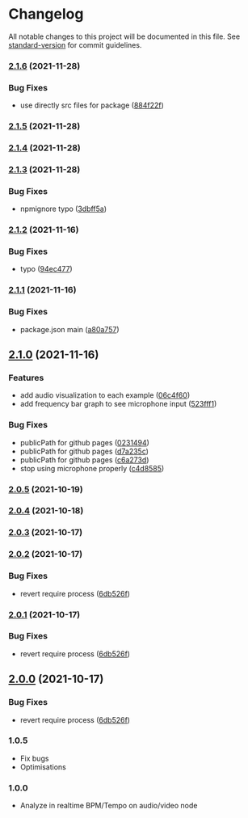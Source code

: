 # Changelog

All notable changes to this project will be documented in this file. See [standard-version](https://github.com/conventional-changelog/standard-version) for commit guidelines.

### [2.1.6](https://github.com/dlepaux/realtime-bpm-analyzer/compare/v2.1.5...v2.1.6) (2021-11-28)


### Bug Fixes

* use directly src files for package ([884f22f](https://github.com/dlepaux/realtime-bpm-analyzer/commit/884f22f82f3529cc6b8d5f72b69e5b010c4dd5ff))

### [2.1.5](https://github.com/dlepaux/realtime-bpm-analyzer/compare/v2.1.4...v2.1.5) (2021-11-28)

### [2.1.4](https://github.com/dlepaux/realtime-bpm-analyzer/compare/v2.1.3...v2.1.4) (2021-11-28)

### [2.1.3](https://github.com/dlepaux/realtime-bpm-analyzer/compare/v2.1.2...v2.1.3) (2021-11-28)


### Bug Fixes

* npmignore typo ([3dbff5a](https://github.com/dlepaux/realtime-bpm-analyzer/commit/3dbff5a9db62193565d3d16338b66d957ed5b864))

### [2.1.2](https://github.com/dlepaux/realtime-bpm-analyzer/compare/v2.1.1...v2.1.2) (2021-11-16)


### Bug Fixes

* typo ([94ec477](https://github.com/dlepaux/realtime-bpm-analyzer/commit/94ec4770d67a60eedf41ed6a381ed280bb6dc31a))

### [2.1.1](https://github.com/dlepaux/realtime-bpm-analyzer/compare/v2.1.0...v2.1.1) (2021-11-16)


### Bug Fixes

* package.json main ([a80a757](https://github.com/dlepaux/realtime-bpm-analyzer/commit/a80a75727b46a8d141eac63aa41a67f4bb8c1288))

## [2.1.0](https://github.com/dlepaux/realtime-bpm-analyzer/compare/v2.0.4...v2.1.0) (2021-11-16)


### Features

* add audio visualization to each example ([06c4f60](https://github.com/dlepaux/realtime-bpm-analyzer/commit/06c4f60a07c1868eab2d91eaaf264d1274a83bf3))
* add frequency bar graph to see microphone input ([523fff1](https://github.com/dlepaux/realtime-bpm-analyzer/commit/523fff12013a333100f53ec8deedfd07de928b53))


### Bug Fixes

* publicPath for github pages ([0231494](https://github.com/dlepaux/realtime-bpm-analyzer/commit/023149482743fdaba2c5776668ec9d1ce7390924))
* publicPath for github pages ([d7a235c](https://github.com/dlepaux/realtime-bpm-analyzer/commit/d7a235cd480b07d96d1f79e26bf7c5ffd3d1a257))
* publicPath for github pages ([c6a273d](https://github.com/dlepaux/realtime-bpm-analyzer/commit/c6a273d439569a10a08427334c195e4aa6750937))
* stop using microphone properly ([c4d8585](https://github.com/dlepaux/realtime-bpm-analyzer/commit/c4d8585eae87f92eb9d938ba3a96399422eb8df2))

### [2.0.5](https://github.com/dlepaux/realtime-bpm-analyzer/compare/v2.0.4...v2.0.5) (2021-10-19)

### [2.0.4](https://github.com/dlepaux/realtime-bpm-analyzer/compare/v2.0.3...v2.0.4) (2021-10-18)

### [2.0.3](https://github.com/dlepaux/realtime-bpm-analyzer/compare/v2.0.2...v2.0.3) (2021-10-17)

### [2.0.2](https://github.com/dlepaux/realtime-bpm-analyzer/compare/v1.1.5...v2.0.2) (2021-10-17)


### Bug Fixes

* revert require process ([6db526f](https://github.com/dlepaux/realtime-bpm-analyzer/commit/6db526f2f15ca2a50418aa0c809ad1b917f9b488))

### [2.0.1](https://github.com/dlepaux/realtime-bpm-analyzer/compare/v1.1.5...v2.0.1) (2021-10-17)


### Bug Fixes

* revert require process ([6db526f](https://github.com/dlepaux/realtime-bpm-analyzer/commit/6db526f2f15ca2a50418aa0c809ad1b917f9b488))

## [2.0.0](https://github.com/dlepaux/realtime-bpm-analyzer/compare/v1.1.5...v2.0.0) (2021-10-17)


### Bug Fixes

* revert require process ([6db526f](https://github.com/dlepaux/realtime-bpm-analyzer/commit/6db526f2f15ca2a50418aa0c809ad1b917f9b488))


### 1.0.5
- Fix bugs
- Optimisations

### 1.0.0
- Analyze in realtime BPM/Tempo on audio/video node
